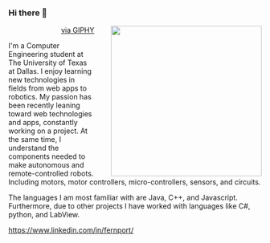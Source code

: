 ### Hi there 👋

<img src="https://media1.giphy.com/media/2xu5zpSV3oqKcCSZ49/giphy.gif?cid=790b7611610ebe80d1fa1d1f5d5a4e9abc2c8522d631b570&rid=giphy.gif&ct=g" height="300px" align="right" style="padding-left:30px"></img>
<p align="right"><a href="https://giphy.com/gifs/art-pixel-8bit-2xu5zpSV3oqKcCSZ49">via GIPHY</a></p>

I'm a Computer Engineering student at The University of Texas at Dallas. I enjoy learning new technologies in fields from web apps to robotics. My passion has been recently leaning toward web technologies and apps, constantly working on a project. At the same time, I understand the components needed to make autonomous and remote-controlled robots. Including motors, motor controllers, micro-controllers, sensors, and circuits.

The languages I am most familiar with are Java, C++, and Javascript. Furthermore, due to other projects I have worked with languages like C#, python, and LabView.

https://www.linkedin.com/in/fernport/


<!-- You can find more links here
https://linktr.ee/Fernando4242 -->
